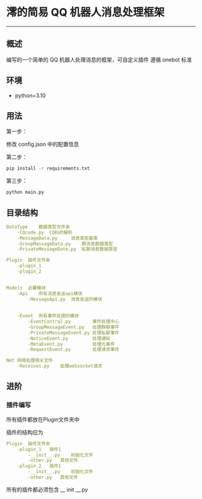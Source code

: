 # 澪的简易 QQ 机器人消息处理框架

---

## 概述

编写的一个简单的 QQ 机器人处理消息的框架，可自定义插件
遵循 onebot 标准

## 环境

- python=3.10





## 用法

第一步：

修改 config.json 中的配置信息

第二步：

```bash
pip install -r requirements.txt
```

第三步：

```bash
python main.py
```



## 目录结构

```yaml
DataType	数据类型文件夹
	-CQcode.py	CQ码的解析
	-MessageData.py 	消息类型基类
	-GroupMassageData.py	群消息数据类型
	-PrivateMessageDate.py 	私聊消息数据类型

Plugin	插件文件夹
	-plugin_1
	-plugin_2
	

Models	必要模块
	-Api	所有消息发送api模块
		-MessageApi.py	消息发送的模块
		
		
	-Event	所有事件处理的模块
		-EventContral.py 		事件处理中心
		-GroupMessageEvent.py 	处理群聊事件
		-PrivateMessageEvent.py	处理私聊事件
		-NoticeEvent.py 	    处理通知
		-MetaEvent.py		    处理元事件
		-RequestEvent.py		处理请求事件

Net	网络处理相关文件
	-Receives.py	处理websocket请求

```



## 进阶

### 插件编写

所有插件都放在Plugin文件夹中

插件的结构应为

```yaml
Plugin	插件文件夹
	-plugin_1	插件1
		-__init__.py	初始化文件
		-other.py	其他文件
	-plugin_2	插件1
		-__init__.py	初始化文件
		-other.py	其他文件
```



所有的插件都必须包含 __ init __.py





















